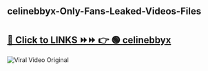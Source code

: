 
 ## celinebbyx-Only-Fans-Leaked-Videos-Files

# <h2><a href="https://mediaupload.pro?celinebbyx">🔗 Click to LINKS ⏩⏩ 👉 🟢 celinebbyx </a></h2>

<a href="https://mediaupload.pro?celinebbyx" rel="nofollow" data-target="animated-image.originalLink"><img src="https://i.ibb.co.com/xMMVF88/686577567.gif" alt="Viral Video Original" style="max-width: 100%; display: inline-block;" data-target="animated-image.originalImage"></a>